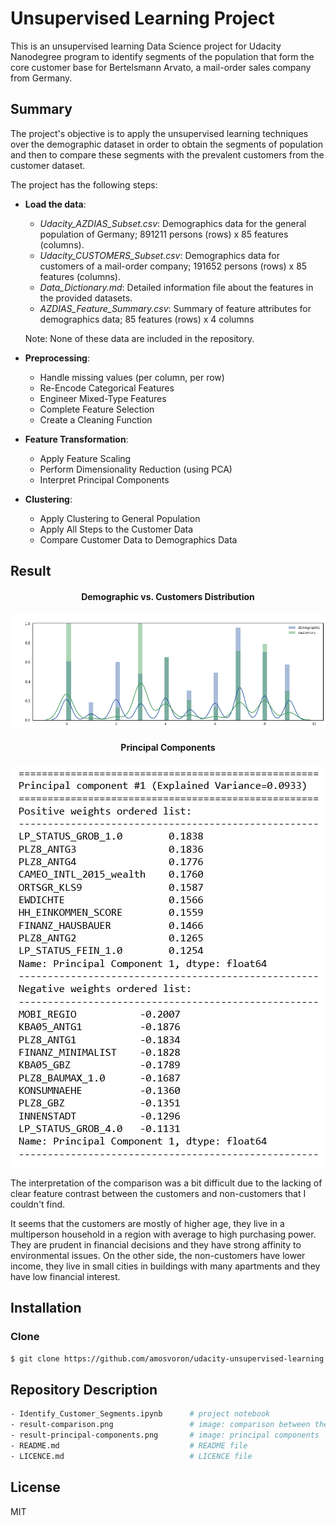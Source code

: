 # Unsupervised Learning Project

This is an unsupervised learning Data Science project for Udacity Nanodegree program to identify segments of the population that form the core customer base for Bertelsmann Arvato, a mail-order sales company from Germany. 

## Summary
The project's objective is to apply the unsupervised learning techniques over the demographic dataset in order to obtain the segments of population and then to compare these segments with the prevalent customers from the customer dataset.   

The project has the following steps:

 - **Load the data**:
    - *Udacity_AZDIAS_Subset.csv*: Demographics data for the general population of Germany; 891211 persons (rows) x 85 features (columns).
    - *Udacity_CUSTOMERS_Subset.csv*: Demographics data for customers of a mail-order company; 191652 persons (rows) x 85 features (columns).
    - *Data_Dictionary.md*: Detailed information file about the features in the provided datasets.
    - *AZDIAS_Feature_Summary.csv*: Summary of feature attributes for demographics data; 85 features (rows) x 4 columns 
    
    Note: None of these data are included in the repository.

 - **Preprocessing**:
     + Handle missing values (per column, per row)
     + Re-Encode Categorical Features
     + Engineer Mixed-Type Features
     + Complete Feature Selection
     + Create a Cleaning Function

 -  **Feature Transformation**:
     +  Apply Feature Scaling
     +  Perform Dimensionality Reduction (using PCA)
     +  Interpret Principal Components

 - **Clustering**:
     + Apply Clustering to General Population
     + Apply All Steps to the Customer Data
     + Compare Customer Data to Demographics Data

## Result

<div align="center">
  <h4>Demographic vs. Customers Distribution</h4>
  <img src="result-comparison.png">
</div>

<div align="center">
  <h4>Principal Components</h4>
  <img src="result-principal-components.png">
</div>

The interpretation of the comparison was a bit difficult due to the lacking of clear feature contrast between the customers and non-customers that I couldn't find.

It seems that the customers are mostly of higher age, they live in a multiperson household in a region with average to high purchasing power. They are prudent in financial decisions and they have strong affinity to environmental issues. On the other side, the non-customers have lower income, they live in small cities in buildings with many apartments and they have low financial interest. 

## Installation
### Clone
```sh
$ git clone https://github.com/amosvoron/udacity-unsupervised-learning.git
```

## Repository Description

```sh
- Identify_Customer_Segments.ipynb      # project notebook
- result-comparison.png                 # image: comparison between the both datasets
- result-principal-components.png       # image: principal components
- README.md                             # README file
- LICENCE.md                            # LICENCE file
```

## License

MIT
